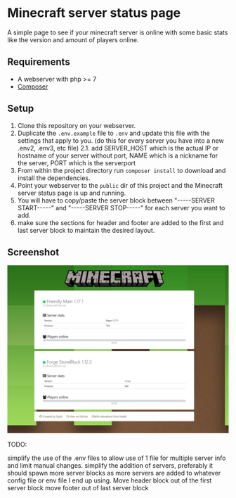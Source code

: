 # Minecraft server status page
A simple page to see if your minecraft server is online with some basic stats like the version and amount of players online.

## Requirements
- A webserver with php >= 7
- [Composer](https://getcomposer.org/)

## Setup
1. Clone this repository on your webserver.
2. Duplicate the `.env.example` file to `.env` and update this file with the settings that apply to you. (do this for every server you have into a new .env2, .env3, etc file)
  2.1. add SERVER_HOST which is the actual IP or hostname of your server without port, NAME which is a nickname for the server, PORT which is the serverport
4. From within the project directory run `composer install` to download and install the dependencies.
5. Point your webserver to the `public` dir of this project and the Minecraft server status page is up and running.
6. You will have to copy/paste the server block between "-----SERVER START-----" and "-----SERVER STOP-----" for each server you want to add.
7. make sure the sections for header and footer are added to the first and last server block to maintain the desired layout.

## Screenshot
![dummy screenshot](https://raw.githubusercontent.com/kenshin133/MinecraftStatusPage/master/photo_2021-10-02_15-34-14.jpg)

TODO:

simplify the use of the .env files to allow use of 1 file for multiple server info and limit manual changes.
simplify the addition of servers, preferably it should spawn more server blocks as more servers are added to whatever config file or env file I end up using.
Move header block out of the first server block
move footer out of last server block
